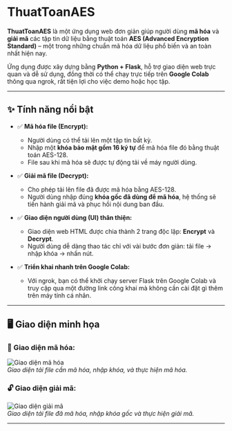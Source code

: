 # ThuatToanAES

**ThuatToanAES** là một ứng dụng web đơn giản giúp người dùng **mã hóa** và **giải mã** các tập tin dữ liệu bằng thuật toán **AES (Advanced Encryption Standard)** – một trong những chuẩn mã hóa dữ liệu phổ biến và an toàn nhất hiện nay.

Ứng dụng được xây dựng bằng **Python + Flask**, hỗ trợ giao diện web trực quan và dễ sử dụng, đồng thời có thể chạy trực tiếp trên **Google Colab** thông qua ngrok, rất tiện lợi cho việc demo hoặc học tập.

---

## ✨ Tính năng nổi bật

- ✅ **Mã hóa file (Encrypt):**
  - Người dùng có thể tải lên một tập tin bất kỳ.
  - Nhập một **khóa bảo mật gồm 16 ký tự** để mã hóa file đó bằng thuật toán AES-128.
  - File sau khi mã hóa sẽ được tự động tải về máy người dùng.

- ✅ **Giải mã file (Decrypt):**
  - Cho phép tải lên file đã được mã hóa bằng AES-128.
  - Người dùng nhập đúng **khóa gốc đã dùng để mã hóa**, hệ thống sẽ tiến hành giải mã và phục hồi nội dung ban đầu.

- ✅ **Giao diện người dùng (UI) thân thiện:**
  - Giao diện web HTML được chia thành 2 trang độc lập: **Encrypt** và **Decrypt**.
  - Người dùng dễ dàng thao tác chỉ với vài bước đơn giản: tải file → nhập khóa → nhấn nút.

- ✅ **Triển khai nhanh trên Google Colab:**
  - Với ngrok, bạn có thể khởi chạy server Flask trên Google Colab và truy cập qua một đường link công khai mà không cần cài đặt gì thêm trên máy tính cá nhân.

---

## 🖥️ Giao diện minh họa

### 🔐 Giao diện mã hóa:
![Giao diện mã hóa](link_anh_1)  
*Giao diện tải file cần mã hóa, nhập khóa, và thực hiện mã hóa.*

### 🔓 Giao diện giải mã:
![Giao diện giải mã](link_anh_2)  
*Giao diện tải file đã mã hóa, nhập khóa gốc và thực hiện giải mã.*

---
